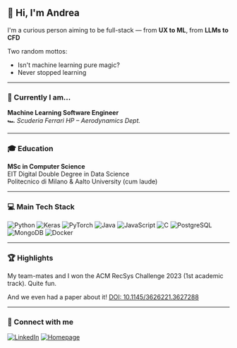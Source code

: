 ## 👋 Hi, I'm Andrea

I'm a curious person aiming to be full-stack — from **UX to ML**, from **LLMs to CFD**

Two random mottos:
- Isn't machine learning pure magic?
- Never stopped learning

---

### 🏁 Currently I am...

**Machine Learning Software Engineer**  
🏎️ *Scuderia Ferrari HP – Aerodynamics Dept.*  

---

### 🎓 Education

**MSc in Computer Science**  
EIT Digital Double Degree in Data Science  
Politecnico di Milano & Aalto University (cum laude)

---

### 💻 Main Tech Stack

![Python](https://img.shields.io/badge/Python-3670A0?style=for-the-badge&logo=python&logoColor=ffdd54)
![Keras](https://img.shields.io/badge/Keras-D00000.svg?style=for-the-badge&logo=Keras&logoColor=white)
![PyTorch](https://img.shields.io/badge/PyTorch-EE4C2C.svg?style=for-the-badge&logo=PyTorch&logoColor=white)
![Java](https://img.shields.io/badge/Java-ED8B00.svg?style=for-the-badge&logo=openjdk&logoColor=white)
![JavaScript](https://img.shields.io/badge/JavaScript-F7DF1E.svg?style=for-the-badge&logo=javascript&logoColor=black)
![C](https://img.shields.io/badge/C-00599C.svg?style=for-the-badge&logo=c&logoColor=white)
![PostgreSQL](https://img.shields.io/badge/PostgreSQL-336791.svg?style=for-the-badge&logo=postgresql&logoColor=white)
![MongoDB](https://img.shields.io/badge/MongoDB-47A248?style=for-the-badge&logo=mongodb&logoColor=white)
![Docker](https://img.shields.io/badge/Docker-2496ED?style=for-the-badge&logo=docker&logoColor=white)

---

### 🏆 Highlights

My team-mates and I won the ACM RecSys Challenge 2023 (1st academic track). Quite fun.

And we even had a paper about it! [DOI: 10.1145/3626221.3627288](https://doi.org/10.1145/3626221.3627288)

---

### 🔗 Connect with me

[![LinkedIn](https://img.shields.io/badge/LinkedIn-%230077B5.svg?style=for-the-badge&logo=linkedin&logoColor=white)](https://linkedin.com/in/Andrea-Riboni)
[![Homepage](https://img.shields.io/badge/Homepage-reebo.it-blueviolet?style=for-the-badge&logo=google-chrome&logoColor=white)](https://reebo.it)

